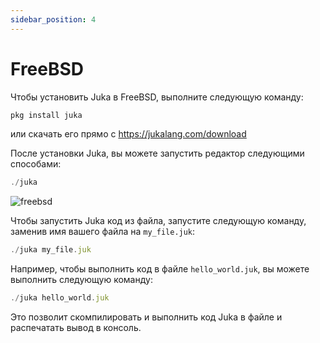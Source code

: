 ```yaml
---
sidebar_position: 4
---
```


# FreeBSD

Чтобы установить Juka в FreeBSD, выполните следующую команду:

```jsx
pkg install juka
```

или скачать его прямо с https://jukalang.com/download

После установки Juka, вы можете запустить редактор следующими способами:

```jsx
./juka
```
![freebsd](/img/freebsd.png)

Чтобы запустить Juka код из файла, запустите следующую команду, заменив имя вашего файла на `my_file.juk`:

```jsx
./juka my_file.juk
```

Например, чтобы выполнить код в файле `hello_world.juk`, вы можете выполнить следующую команду:

```jsx
./juka hello_world.juk
```

Это позволит скомпилировать и выполнить код Juka в файле и распечатать вывод в консоль.